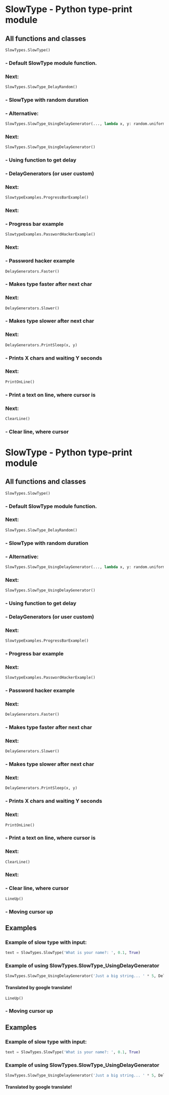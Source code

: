 # SlowType - Python type-print module
## All functions and classes
```python
SlowTypes.SlowType()
```
### - Default SlowType module function.
### Next:
```python
SlowTypes.SlowType_DelayRandom()
```
### - SlowType with random duration
### - Alternative:
```python
SlowTypes.SlowType_UsingDelayGenerator(..., lambda x, y: random.uniform(0.1, 0.2))
```
### Next:
```python
SlowTypes.SlowType_UsingDelayGenerator()
```
### - Using function to get delay
### - DelayGenerators (or user custom)
### Next:
```python
SlowtypeExamples.ProgressBarExample()
```
### Next:
### - Progress bar example
```python
SlowtypeExamples.PasswordHackerExample()
```
### Next:
### - Password hacker example
```python
DelayGenerators.Faster()
```
### - Makes type faster after next char
### Next:
```python
DelayGenerators.Slower()
```
### - Makes type slower after next char
### Next:
```python
DelayGenerators.PrintSleep(x, y)
```
### - Prints X chars and waiting Y seconds
### Next:
```python
PrintOnLine()
```
### - Print a text on line, where cursor is
### Next:
```python
ClearLine()
```
### - Clear line, where cursor
# SlowType - Python type-print module
## All functions and classes
```python
SlowTypes.SlowType()
```
### - Default SlowType module function.
### Next:
```python
SlowTypes.SlowType_DelayRandom()
```
### - SlowType with random duration
### - Alternative:
```python
SlowTypes.SlowType_UsingDelayGenerator(..., lambda x, y: random.uniform(0.1, 0.2))
```
### Next:
```python
SlowTypes.SlowType_UsingDelayGenerator()
```
### - Using function to get delay
### - DelayGenerators (or user custom)
### Next:
```python
SlowtypeExamples.ProgressBarExample()
```
### - Progress bar example
### Next:
```python
SlowtypeExamples.PasswordHackerExample()
```
### - Password hacker example
### Next:
```python
DelayGenerators.Faster()
```
### - Makes type faster after next char
### Next:
```python
DelayGenerators.Slower()
```
### - Makes type slower after next char
### Next:
```python
DelayGenerators.PrintSleep(x, y)
```
### - Prints X chars and waiting Y seconds
### Next:
```python
PrintOnLine()
```
### - Print a text on line, where cursor is
### Next:
```python
ClearLine()
```
### Next:
### - Clear line, where cursor
```python
LineUp()
```
### - Moving cursor up
## Examples
### Example of slow type with input:
```python
text = SlowTypes.SlowType('What is your name?: ', 0.1, True)
```
### Example of using SlowTypes.SlowType_UsingDelayGenerator
```python
SlowTypes.SlowType_UsingDelayGenerator('Just a big string... ' * 5, DelayGenerators.Faster, 10)
```
#### Translated by google translate!
```python
LineUp()
```
### - Moving cursor up
## Examples
### Example of slow type with input:
```python
text = SlowTypes.SlowType('What is your name?: ', 0.1, True)
```
### Example of using SlowTypes.SlowType_UsingDelayGenerator
```python
SlowTypes.SlowType_UsingDelayGenerator('Just a big string... ' * 5, DelayGenerators.Faster, 10)
```
#### Translated by google translate!
